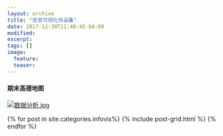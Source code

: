 ```yaml
---
layout: archive
title: "信息可视化作品集"
date: 2017-12-30T11:40:45-04:00
modified:
excerpt: 
tags: []
image: 
  feature: 
  teaser:
---
```

#### 期末高德地图
<a href="https://public.tableau.com/views/_18806/sheet4?publish=yes" target="_blank">![数据分析.jpg](https://i.loli.net/2018/01/23/5a67183406d0f.jpg)</a>
<div class="tiles">
{% for post in site.categories.infovis%}
  {% include post-grid.html %}
{% endfor %}
</div><!-- /.tiles 把所有categories 有 infovis 的列出来-->


